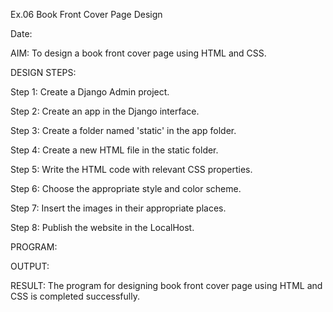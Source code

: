 Ex.06 Book Front Cover Page Design

Date:

AIM:
To design a book front cover page using HTML and CSS.

DESIGN STEPS:

Step 1:
Create a Django Admin project.

Step 2:
Create an app in the Django interface.

Step 3:
Create a folder named 'static' in the app folder.

Step 4:
Create a new HTML file in the static folder.

Step 5:
Write the HTML code with relevant CSS properties.

Step 6:
Choose the appropriate style and color scheme.

Step 7:
Insert the images in their appropriate places.

Step 8:
Publish the website in the LocalHost.

PROGRAM:


OUTPUT:


RESULT:
The program for designing book front cover page using HTML and CSS is completed successfully.
